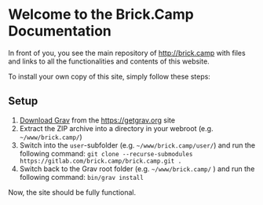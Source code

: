 # Welcome to the Brick.Camp Documentation

In front of you, you see the main repository of http://brick.camp with files and links to all the functionalities and contents of this website.

To install your own copy of this site, simply follow these steps:

## Setup

1. [Download Grav](http://getgrav.org/downloads) from the https://getgrav.org site
2. Extract the ZIP archive into a directory in your webroot (e.g. `~/www/brick.camp/`)
3. Switch into the `user`-subfolder (e.g. `~/www/brick.camp/user/`) and run the following command:
`git clone --recurse-submodules https://gitlab.com/brick.camp/brick.camp.git .`
4. Switch back to the Grav root folder (e.g. `~/www/brick.camp/` ) and run the following command:
`bin/grav install`

Now, the site should be fully functional.